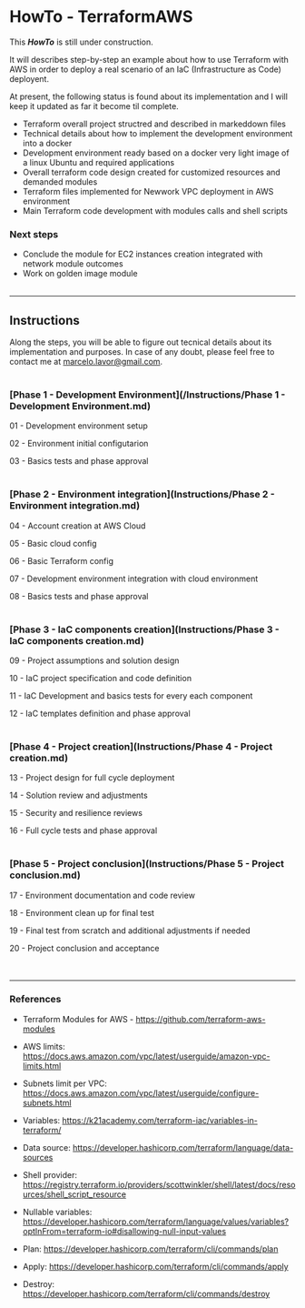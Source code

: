 # HowTo - TerraformAWS

This ***HowTo*** is still under construction.

<p>It will describes step-by-step an example about how to use Terraform with AWS in order to deploy a real scenario of an IaC (Infrastructure as Code) deployent.</p>

<p>At present, the following status is found about its implementation and I will keep it updated as far it become til complete.</p>

- Terraform overall project structred and described in markeddown files
- Technical details about how to implement the development environment into a docker
- Development environment ready based on a docker very light image of a linux Ubuntu and required applications
- Overall terraform code design created for customized resources and demanded modules 
- Terraform files implemented for Newwork VPC deployment in AWS environment
- Main Terraform code development with modules calls and shell scripts 


### Next steps

- Conclude the module for EC2 instances creation integrated with network module outcomes
- Work on golden image module
&nbsp;  
&nbsp;  

---
## Instructions
Along the steps, you will be able to figure out tecnical details about its implementation and purposes. In case of any doubt, please feel free to contact me at marcelo.lavor@gmail.com.
&nbsp;  
&nbsp;  

### [Phase 1 - Development Environment](/Instructions/Phase 1 - Development Environment.md)

01 - Development environment setup

02 - Environment initial configutarion

03 - Basics tests and phase approval
&nbsp;  
&nbsp;  

### [Phase 2 - Environment integration](Instructions/Phase 2 - Environment integration.md)

04 - Account creation at AWS Cloud

05 - Basic cloud config

06 - Basic Terraform config

07 - Development environment integration with cloud environment

08 - Basics tests and phase approval
&nbsp;  
&nbsp;  

### [Phase 3 - IaC components creation](Instructions/Phase 3 - IaC components creation.md)

09 - Project assumptions and solution design

10 - IaC project specification and code definition

11 - IaC Development and basics tests for every each component

12 - IaC templates definition and phase approval
&nbsp;  
&nbsp;  

### [Phase 4 - Project creation](Instructions/Phase 4 - Project creation.md)

13 - Project design for full cycle deployment

14 - Solution review and adjustments

15 - Security and resilience reviews

16 - Full cycle tests and phase approval
&nbsp;  
&nbsp;  

### [Phase 5 - Project conclusion](Instructions/Phase 5 - Project conclusion.md)

17 - Environment documentation and code review

18 - Environment clean up for final test

19 - Final test from scratch and additional adjustments if needed

20 - Project conclusion and acceptance
&nbsp;   
&nbsp;  
&nbsp;  

---

### **References**

- Terraform Modules for AWS - https://github.com/terraform-aws-modules
- AWS limits: https://docs.aws.amazon.com/vpc/latest/userguide/amazon-vpc-limits.html
- Subnets limit per VPC: https://docs.aws.amazon.com/vpc/latest/userguide/configure-subnets.html
- Variables: https://k21academy.com/terraform-iac/variables-in-terraform/
- Data source: https://developer.hashicorp.com/terraform/language/data-sources
- Shell provider: https://registry.terraform.io/providers/scottwinkler/shell/latest/docs/resources/shell_script_resource
- Nullable variables: https://developer.hashicorp.com/terraform/language/values/variables?optInFrom=terraform-io#disallowing-null-input-values

- Plan: https://developer.hashicorp.com/terraform/cli/commands/plan
- Apply: https://developer.hashicorp.com/terraform/cli/commands/apply
- Destroy: https://developer.hashicorp.com/terraform/cli/commands/destroy
